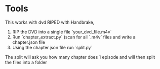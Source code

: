 # Tools
This works with dvd RIPED with Handbrake,
1. RIP the DVD into a single file ´your_dvd_file.m4v´
2. Run ´chapter_extract.py´ (scan for all ´.m4v´ files and write a chapter.json file
3. Using the chapter.json file run  ´split.py´

The split will ask you how many chapter does 1 episode and will then split the files into a folder
